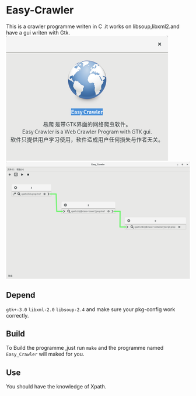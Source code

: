 Easy-Crawler
============
This is a crawler programme writen in C .it works on libsoup,libxml2.and have a gui writen with Gtk.
![](https://github.com/macos2/Easy-Crawler/blob/master/about.png)
![](https://github.com/macos2/Easy-Crawler/blob/master/screen%20shoot.png)

Depend
------
`gtk+-3.0` `libxml-2.0` `libsoup-2.4`
and make sure your pkg-config work correctly.

Build
-----
To Build the programme ,just run `make` and the programme named `Easy_Crawler` will maked for you.

Use
-----
You should have the knowledge of Xpath.

